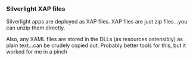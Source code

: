 ### Silverlight XAP files

Silverlight apps are deployed as XAP files. XAP files are just zip files...you can unzip them directly.

Also, any XAML files are stored in the DLLs (as resources ostensibly) as plain text...can be crudely copied out. Probably better tools for this, but it worked for me in a pinch
